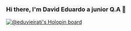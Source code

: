 ### Hi there, I'm David Eduardo a junior Q.A 👋

<!--
**eduvieirati/eduvieirati** is a ✨ _special_ ✨ repository because its `README.md` (this file) appears on your GitHub profile.

Here are some ideas to get you started:

- 🔭 I’m currently working on Brisanet Telecominações as a Q.A
- 🌱 I’m currently learning Cypress, JS.
- 📫 How to reach me: david.eduardoti@gmail.com
- 😄 Pronouns: He/his
-->
[![@eduvieirati's Holopin board](https://holopin.me/eduvieirati)](https://holopin.io/@eduvieirati)
